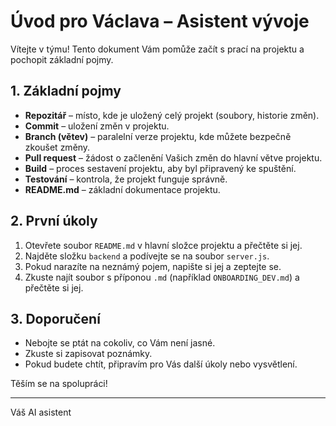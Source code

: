 # Úvod pro Václava – Asistent vývoje

Vítejte v týmu! Tento dokument Vám pomůže začít s prací na projektu a pochopit základní pojmy.

## 1. Základní pojmy

- **Repozitář** – místo, kde je uložený celý projekt (soubory, historie změn).
- **Commit** – uložení změn v projektu.
- **Branch (větev)** – paralelní verze projektu, kde můžete bezpečně zkoušet změny.
- **Pull request** – žádost o začlenění Vašich změn do hlavní větve projektu.
- **Build** – proces sestavení projektu, aby byl připravený ke spuštění.
- **Testování** – kontrola, že projekt funguje správně.
- **README.md** – základní dokumentace projektu.

## 2. První úkoly

1. Otevřete soubor `README.md` v hlavní složce projektu a přečtěte si jej.
2. Najděte složku `backend` a podívejte se na soubor `server.js`.
3. Pokud narazíte na neznámý pojem, napište si jej a zeptejte se.
4. Zkuste najít soubor s příponou `.md` (například `ONBOARDING_DEV.md`) a přečtěte si jej.

## 3. Doporučení

- Nebojte se ptát na cokoliv, co Vám není jasné.
- Zkuste si zapisovat poznámky.
- Pokud budete chtít, připravím pro Vás další úkoly nebo vysvětlení.

Těším se na spolupráci!

---

Váš AI asistent
